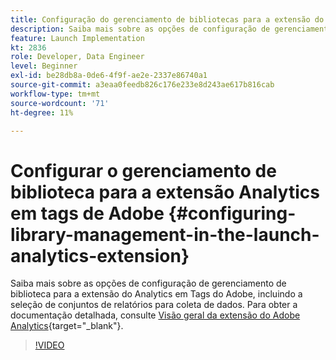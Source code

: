 ```yaml
---
title: Configuração do gerenciamento de bibliotecas para a extensão do Analytics
description: Saiba mais sobre as opções de configuração de gerenciamento de biblioteca para a extensão do Analytics em Tags do Adobe. Este vídeo também aborda a seleção de conjuntos de relatórios para coleta de dados.
feature: Launch Implementation
kt: 2836
role: Developer, Data Engineer
level: Beginner
exl-id: be28db8a-0de6-4f9f-ae2e-2337e86740a1
source-git-commit: a3eaa0feedb826c176e233e8d243ae617b816cab
workflow-type: tm+mt
source-wordcount: '71'
ht-degree: 11%

---
```


# Configurar o gerenciamento de biblioteca para a extensão Analytics em tags de Adobe {#configuring-library-management-in-the-launch-analytics-extension}

Saiba mais sobre as opções de configuração de gerenciamento de biblioteca para a extensão do Analytics em Tags do Adobe, incluindo a seleção de conjuntos de relatórios para coleta de dados.  Para obter a documentação detalhada, consulte [Visão geral da extensão do Adobe Analytics](https://experienceleague.adobe.com/docs/experience-platform/tags/extensions/client/analytics/overview.html?lang=pt-BR){target="_blank"}.

>[!VIDEO](https://video.tv.adobe.com/v/27092/?quality=12&learn=on)
